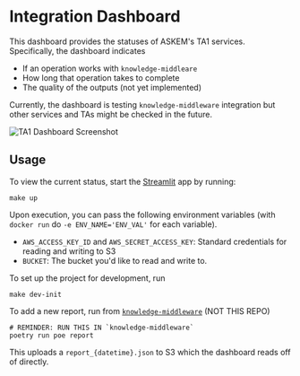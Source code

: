 # Integration Dashboard

This dashboard provides the statuses of ASKEM's TA1 services.
Specifically, the dashboard indicates
- If an operation works with `knowledge-middleare`
- How long that operation takes to complete
- The quality of the outputs (not yet implemented)

Currently, the dashboard is testing `knowledge-middleware` integration
but other services and TAs might be checked in the future.

![TA1 Dashboard Screenshot](https://github.com/DARPA-ASKEM/integration-dashboard/assets/14170067/da57d762-6e22-4130-ad34-ff790ef590e2)


## Usage

To view the current status, start the [Streamlit](https://streamlit.io/) app
by running:
```
make up
```
Upon execution, you can pass the following environment variables (with `docker run` do `-e ENV_NAME='ENV_VAL'` for each variable).

- `AWS_ACCESS_KEY_ID` and `AWS_SECRET_ACCESS_KEY`: Standard credentials for reading and writing to S3
- `BUCKET`: The bucket you'd like to read and write to.


To set up the project for development, run
```
make dev-init  
```

To add a new report, run from [`knowledge-middleware`](https://github.com/DARPA-ASKEM/knowledge-middleware) (NOT THIS REPO)
```
# REMINDER: RUN THIS IN `knowledge-middleware`
poetry run poe report
```
This uploads a `report_{datetime}.json` to S3 which the dashboard reads
off of directly.


